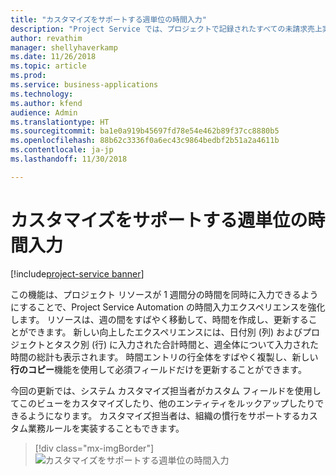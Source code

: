 ```yaml
---
title: "カスタマイズをサポートする週単位の時間入力"
description: "Project Service では、プロジェクトで記録されたすべての未請求売上実績から請求書が作成されます。"
author: revathim
manager: shellyhaverkamp
ms.date: 11/26/2018
ms.topic: article
ms.prod: 
ms.service: business-applications
ms.technology: 
ms.author: kfend
audience: Admin
ms.translationtype: HT
ms.sourcegitcommit: ba1e0a919b45697fd78e54e462b89f37cc8880b5
ms.openlocfilehash: 88b62c3336f0a6ec43c9864bedbf2b51a2a4611b
ms.contentlocale: ja-jp
ms.lasthandoff: 11/30/2018

---
```

#  <a name="weekly-time-entry-with-support-for-customizations"></a>カスタマイズをサポートする週単位の時間入力

[!include[project-service banner](../../../includes/project-service.md)]

この機能は、プロジェクト リソースが 1 週間分の時間を同時に入力できるようにすることで、Project Service Automation の時間入力エクスペリエンスを強化します。 リソースは、週の間をすばやく移動して、時間を作成し、更新することができます。 新しい向上したエクスペリエンスには、日付別 (列) およびプロジェクトとタスク別 (行) に入力された合計時間と、週全体について入力された時間の総計も表示されます。 時間エントリの行全体をすばやく複製し、新しい**行のコピー**機能を使用して必須フィールドだけを更新することができます。 

今回の更新では、システム カスタマイズ担当者がカスタム フィールドを使用してこのビューをカスタマイズしたり、他のエンティティをルックアップしたりできるようになります。 カスタマイズ担当者は、組織の慣行をサポートするカスタム業務ルールを実装することもできます。 

> [!div class="mx-imgBorder"]
> ![カスタマイズをサポートする週単位の時間入力](media/weekly-time-entry.PNG "カスタマイズをサポートする週単位の時間入力")



